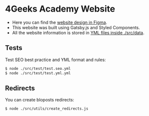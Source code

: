 # 4Geeks Academy Website

- Here you can find the [website design in Figma](https://www.figma.com/file/0kfc9La5QthLyu927siuCw/Website-Project?node-id=0%3A1).
- This website was built using Gatsby.js and Styled Components.
- All the website information is stored in [YML files inside ./src/data](https://github.com/4GeeksAcademy/website-v2/tree/master/src/data).


## Tests

Test SEO best practice and YML format and rules:

```bash
$ node ./src/test/test.seo.yml
$ node ./src/test/test.yml.yml
```

## Redirects

You can create bloposts redirects:

```bash
$ node ./src/utils/create_redirects.js
```
